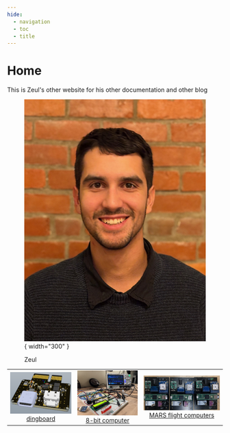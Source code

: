 ```yaml
---
hide:
  - navigation
  - toc
  - title
---
```

# Home

This is Zeul's other website for his other documentation and other blog

<figure markdown="span">

  ![alt text](img/IMG_0629.jpg){ width="300" }
  <figcaption>Zeul</figcaption>

</figure>




<div style="text-align: center;">

<style>
/* Disable background highlight on hover */
table tr:hover, table td:hover {
  background-color: transparent !important;
}

/* Prevent text selection when hovering */
table, table * {
  user-select: none;
}
</style>

<table style="margin: 0 auto;">
  <tr>
    <td align="center">
      <img src="dingboard/power/0.0.1/powerdec1.png" width="300" /><br>
      <a href="dingboard/index.md">dingboard</a>
    </td>
    <td align="center">
      <img src="img/comp.jpg" width="300" /><br>
      <a href="https://zeul.ca/projects/archive/template.php?day=7&month=6&year=2024&title=6502_8_bit_computer">8-bit computer</a>
    </td>
    <td align="center">
      <img src="img/marscomp.jpg" width="400" /><br>
      <a href="https://marstmu.com/">MARS flight computers</a>
    </td>
  </tr>
</table>

</div>
